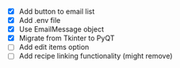 - [X] Add button to email list
- [X] Add .env file
- [X] Use EmailMessage object
- [X] Migrate from Tkinter to PyQT
- [ ] Add edit items option
- [ ] Add recipe linking functionality (might remove)
